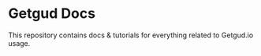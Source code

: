 # Getgud Docs

This repository contains docs & tutorials for everything related to Getgud.io usage.
